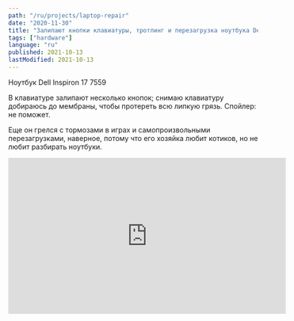 ```yaml
---
path: "/ru/projects/laptop-repair"
date: "2020-11-30"
title: "Залипают кнопки клавиатуры, тротлинг и перезагрузка ноутбука Dell Inspiron 17 7559"
tags: ["hardware"]
language: "ru"
published: 2021-10-13
lastModified: 2021-10-13
---
```


Ноутбук Dell Inspiron 17 7559

В клавиатуре залипают несколько кнопок; снимаю клавиатуру добираюсь до мембраны, чтобы протереть всю липкую грязь. Спойлер: не поможет.

Еще он грелся с тормозами в играх и самопроизвольными перезагрузками, наверное, потому что его хозяйка любит котиков, но не любит разбирать ноутбуки.

<iframe width="560" height="315" src="https://www.youtube-nocookie.com/embed/MULLtkhHS9o" frameborder="0" allow="accelerometer; autoplay; clipboard-write; encrypted-media; gyroscope; picture-in-picture" allowfullscreen></iframe>
